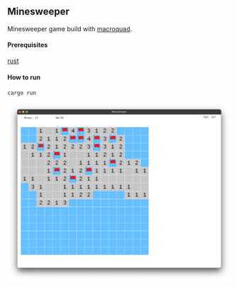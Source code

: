 ## Minesweeper


Minesweeper game build with [macroquad](https://macroquad.rs/).


#### Prerequisites

[rust](https://www.rust-lang.org/)

#### How to run

```bash
cargo run
```


![Minesweeper](imgs/game-image.png)
